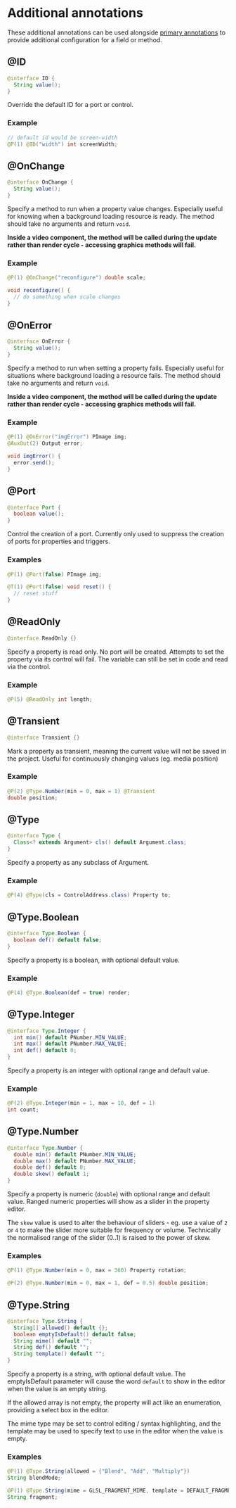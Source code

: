 # Additional annotations

These additional annotations can be used alongside [primary annotations](annotations.md) to provide additional configuration for a field or method.

## @ID

```java
@interface ID {
  String value();
}
```

Override the default ID for a port or control.

### Example

```java
// default id would be screen-width
@P(1) @ID("width") int screenWidth; 
```

## @OnChange

```java
@interface OnChange {
  String value();
}
```

Specify a method to run when a property value changes. Especially useful for knowing when a background loading resource is ready. The method should take no arguments and return `void`.

**Inside a video component, the method will be called during the update rather than render cycle - accessing graphics methods will fail.**

### Example

```java
@P(1) @OnChange("reconfigure") double scale;

void reconfigure() {
  // do something when scale changes
}
```

## @OnError

```java
@interface OnError {
  String value();
}
```

Specify a method to run when setting a property fails. Especially useful for situations where background loading a resource fails. The method should take no arguments and return `void`.

**Inside a video component, the method will be called during the update rather than render cycle - accessing graphics methods will fail.**

### Example

```java
@P(1) @OnError("imgError") PImage img;
@AuxOut(2) Output error;

void imgError() {
  error.send();
}
```

## @Port

```java
@interface Port {
  boolean value();
}
```

Control the creation of a port. Currently only used to suppress the creation of ports for properties and triggers.

### Examples

```java
@P(1) @Port(false) PImage img;
```

```java
@T(1) @Port(false) void reset() {
  // reset stuff
}
```

## @ReadOnly

```java
@interface ReadOnly {}
```

Specify a property is read only. No port will be created. Attempts to set the property via its control will fail. The variable can still be set in code and read via the control.

### Example

```java
@P(5) @ReadOnly int length;
```

## @Transient

```java
@interface Transient {}
```

Mark a property as transient, meaning the current value will not be saved in the project. Useful for continuously changing values (eg. media position)

### Example

```java
@P(2) @Type.Number(min = 0, max = 1) @Transient
double position;
```

## @Type

```java
@interface Type {
  Class<? extends Argument> cls() default Argument.class;
}
```

Specify a property as any subclass of Argument.

### Example

```java
@P(4) @Type(cls = ControlAddress.class) Property to;
```

## @Type.Boolean

```java
@interface Type.Boolean {
  boolean def() default false;
}
```

Specify a property is a boolean, with optional default value.

### Example

```java
@P(4) @Type.Boolean(def = true) render;
```

## @Type.Integer

```java
@interface Type.Integer {
  int min() default PNumber.MIN_VALUE;
  int max() default PNumber.MAX_VALUE;
  int def() default 0;
}
```

Specify a property is an integer with optional range and default value.

### Example

```java
@P(2) @Type.Integer(min = 1, max = 10, def = 1)
int count;
```

## @Type.Number

```java
@interface Type.Number {
  double min() default PNumber.MIN_VALUE;
  double max() default PNumber.MAX_VALUE;
  double def() default 0;
  double skew() default 1;
}
```

Specify a property is numeric (`double`) with optional range and default value. Ranged numeric properties will show as a slider in the property editor.

The `skew` value is used to alter the behaviour of sliders - eg. use a value of `2` or `4` to make the slider more suitable for frequency or volume. Technically the normalised range of the slider (0..1) is raised to the power of skew.

### Examples

```java
@P(1) @Type.Number(min = 0, max = 360) Property rotation;
```

```java
@P(2) @Type.Number(min = 0, max = 1, def = 0.5) double position;
```

## @Type.String

```java
@interface Type.String {
  String[] allowed() default {};
  boolean emptyIsDefault() default false;
  String mime() default "";
  String def() default "";
  String template() default "";
}
```

Specify a property is a string, with optional default value. The emptyIsDefault parameter will cause the word `default` to show in the editor when the value is an empty string.

If the allowed array is not empty, the property will act like an enumeration, providing a select box in the editor.

The mime type may be set to control editing / syntax highlighting, and the template may be used to specify text to use in the editor when the value is empty.

### Examples

```java
@P(1) @Type.String(allowed = {"Blend", "Add", "Multiply"})
String blendMode;
```

```java
@P(1) @Type.String(mime = GLSL_FRAGMENT_MIME, template = DEFAULT_FRAGMENT_SHADER)
String fragment;
```


